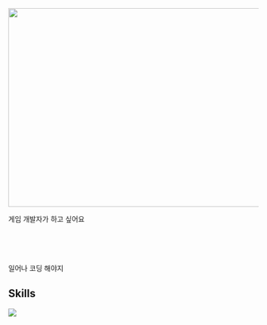 


<a href="https://github.com/devxb/gitanimals">
<img
  src="https://render.gitanimals.org/farms/Jegaldowon"
  width="1000"
  height="400"
/>
</a>
  



게임 개발자가 하고 싶어요


<br />
<br />
<br />

일어나 코딩 해야지

## Skills

<img src = "https://camo.githubusercontent.com/4f732a92832c8fd73582085f7bb9ca54bb29e30cb66c01800a49d84f581462eb/68747470733a2f2f696d672e736869656c64732e696f2f62616467652f2d432532332d3233393132303f7374796c653d666c6174266c6f676f3d43253233266c6f676f436f6c6f723d7768697465">

  
</div>



<br />
<br />
<br />

